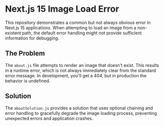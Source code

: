 # Next.js 15 Image Load Error

This repository demonstrates a common but not always obvious error in Next.js 15 applications. When attempting to load an image from a non-existent path, the default error handling might not provide sufficient information for debugging. 

## The Problem
The `about.js` file attempts to render an image that doesn't exist.  This results in a runtime error, which is not always immediately clear from the standard error message.  In development, you'll get a 404, but in production the behavior is undefined.

## Solution
The `aboutSolution.js` provides a solution that uses optional chaining and error handling to gracefully degrade the image loading process, preventing unexpected errors and application crashes.